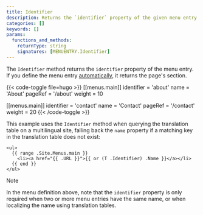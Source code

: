 ```yaml
---
title: Identifier
description: Returns the `identifier` property of the given menu entry.
categories: []
keywords: []
params:
  functions_and_methods:
    returnType: string
    signatures: [MENUENTRY.Identifier]
---
```


The `Identifier` method returns the `identifier` property of the menu entry. If you define the menu entry [automatically][], it returns the page's section.

{{< code-toggle file=hugo >}}
[[menus.main]]
identifier = 'about'
name = 'About'
pageRef = '/about'
weight = 10

[[menus.main]]
identifier = 'contact'
name = 'Contact'
pageRef = '/contact'
weight = 20
{{< /code-toggle >}}

This example uses the `Identifier` method when querying the translation table on a multilingual site, falling back the `name` property if a matching key in the translation table does not exist:

```go-html-template
<ul>
  {{ range .Site.Menus.main }}
    <li><a href="{{ .URL }}">{{ or (T .Identifier) .Name }}</a></li>
  {{ end }}
</ul>
```

> [!note]
> In the menu definition above, note that the `identifier` property is only required when two or more menu entries have the same name, or when localizing the name using translation tables.

[automatically]: /content-management/menus/#define-automatically
